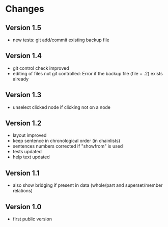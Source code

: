 # Changes

## Version 1.5
* new tests: git add/commit existing backup file

## Version 1.4
* git control check improved
* editing of files not git controlled: Error if the backup file (file + .2) exists already

## Version 1.3
* unselect clicked node if clicking not on a node

## Version 1.2
* layout improved
* keep sentence in chronological order (in chainlists)
* sentences numbers corrected if "showfrom" is used
* tests updated
* help text updated

## Version 1.1
* also show bridging if present in data (whole/part and superset/member relations)

## Version 1.0
* first public version

